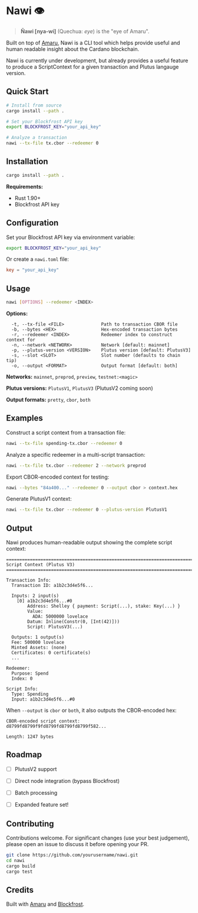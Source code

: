 # Nawi 👁️

> **Ñawi [nya-wi]** (Quechua: _eye_) is the "eye of Amaru".

Built on top of [Amaru](https://github.com/pragma-org/amaru), Nawi is a CLI tool which helps provide useful and human readable insight about the Cardano blockchain.

Nawi is currently under development, but already provides a useful feature to produce a ScriptContext for a given transaction and Plutus langauge version.

## Quick Start

```bash
# Install from source
cargo install --path .

# Set your Blockfrost API key
export BLOCKFROST_KEY="your_api_key"

# Analyze a transaction
nawi --tx-file tx.cbor --redeemer 0
```

## Installation

```bash
cargo install --path .
```

**Requirements:**
- Rust 1.90+
- Blockfrost API key

## Configuration

Set your Blockfrost API key via environment variable:

```bash
export BLOCKFROST_KEY="your_api_key"
```

Or create a `nawi.toml` file:

```toml
key = "your_api_key"
```

## Usage

```bash
nawi [OPTIONS] --redeemer <INDEX>
```

**Options:**

```
  -t, --tx-file <FILE>              Path to transaction CBOR file
  -b, --bytes <HEX>                 Hex-encoded transaction bytes
  -r, --redeemer <INDEX>            Redeemer index to construct context for
  -n, --network <NETWORK>           Network [default: mainnet]
  -p, --plutus-version <VERSION>    Plutus version [default: PlutusV3]
  -s, --slot <SLOT>                 Slot number (defaults to chain tip)
  -o, --output <FORMAT>             Output format [default: both]
```

**Networks:** `mainnet`, `preprod`, `preview`, `testnet:<magic>`

**Plutus versions:** `PlutusV1`, `PlutusV3` (PlutusV2 coming soon)

**Output formats:** `pretty`, `cbor`, `both`

## Examples

Construct a script context from a transaction file:

```bash
nawi --tx-file spending-tx.cbor --redeemer 0
```

Analyze a specific redeemer in a multi-script transaction:

```bash
nawi --tx-file tx.cbor --redeemer 2 --network preprod
```

Export CBOR-encoded context for testing:

```bash
nawi --bytes "84a400..." --redeemer 0 --output cbor > context.hex
```

Generate PlutusV1 context:

```bash
nawi --tx-file tx.cbor --redeemer 0 --plutus-version PlutusV1
```

## Output

Nawi produces human-readable output showing the complete script context:

```
================================================================================
Script Context (Plutus V3)
================================================================================

Transaction Info:
  Transaction ID: a1b2c3d4e5f6...

  Inputs: 2 input(s)
    [0] a1b2c3d4e5f6...#0
        Address: Shelley { payment: Script(...), stake: Key(...) }
        Value:
          ADA: 5000000 lovelace
        Datum: Inline(Constr(0, [Int(42)]))
        Script: PlutusV3(...)

  Outputs: 1 output(s)
  Fee: 500000 lovelace
  Minted Assets: (none)
  Certificates: 0 certificate(s)
  ...

Redeemer:
  Purpose: Spend
  Index: 0

Script Info:
  Type: Spending
  Input: a1b2c3d4e5f6...#0
```

When `--output` is `cbor` or `both`, it also outputs the CBOR-encoded hex:

```
CBOR-encoded script context:
d8799fd8799f9fd8799fd8799fd8799f582...

Length: 1247 bytes
```

## Roadmap

- [ ] PlutusV2 support
- [ ] Direct node integration (bypass Blockfrost)
- [ ] Batch processing
- [ ] Expanded feature set!


## Contributing

Contributions welcome. For significant changes (use your best judgement), please open an issue to discuss it before opening your PR.

```bash
git clone https://github.com/yourusername/nawi.git
cd nawi
cargo build
cargo test
```


## Credits

Built with [Amaru](https://github.com/pramga-org/amaru) and [Blockfrost](https://blockfrost.io/).
